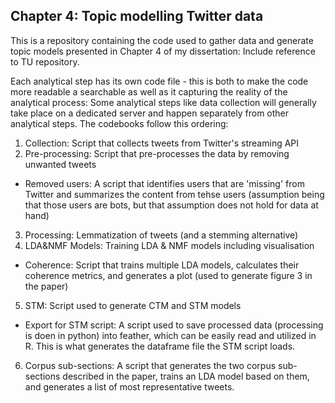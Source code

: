 ## Chapter 4: Topic modelling Twitter data

This is a repository containing the code used to gather data and generate topic models presented in Chapter 4 of my dissertation: Include reference to TU repository.

Each analytical step has its own code file - this is both to make the code more readable a searchable as well as it capturing the reality of the analytical process: Some analytical steps like data collection will generally take place on a dedicated server and happen separately from other analytical steps. The codebooks follow this ordering:
1. Collection: Script that collects tweets from Twitter's streaming API
2. Pre-processing: Script that pre-processes the data by removing unwanted tweets
 - Removed users: A script that identifies users that are 'missing' from Twitter and summarizes the content from tehse users (assumption being that those users are bots, but that assumption does not hold for data at hand)
3. Processing: Lemmatization of tweets (and a stemming alternative)
4. LDA&NMF Models: Training LDA & NMF models including visualisation
 - Coherence: Script that trains multiple LDA models, calculates their coherence metrics, and generates a plot (used to generate figure 3 in the paper)
5. STM: Script used to generate CTM and STM models
 - Export for STM script: A script used to save processed data (processing is doen in python) into feather, which can be easily read and utilized in R. This is what generates the dataframe file the STM script loads.
6. Corpus sub-sections: A script that generates the two corpus sub-sections described in the paper, trains an LDA model based on them, and generates a list of most representative tweets. 
